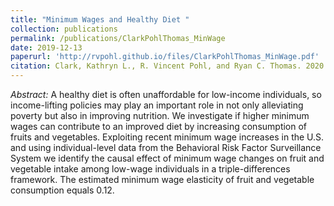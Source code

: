 ```yaml
---
title: "Minimum Wages and Healthy Diet "
collection: publications
permalink: /publications/ClarkPohlThomas_MinWage
date: 2019-12-13
paperurl: 'http://rvpohl.github.io/files/ClarkPohlThomas_MinWage.pdf'
citation: Clark, Kathryn L., R. Vincent Pohl, and Ryan C. Thomas. 2020. “Minimum Wages and Healthy Diet.” <i>Contemporary Economic Policy</i> 38(3), 546–560.
---
```

<i>Abstract:</i> A healthy diet is often unaffordable for low-income individuals, so income-lifting policies may play an important role in not only alleviating poverty but also in improving nutrition. We investigate if higher minimum wages can contribute to an improved diet by increasing consumption of fruits and vegetables. Exploiting recent minimum wage increases in the U.S. and using individual-level data from the Behavioral Risk Factor Surveillance System we identify the causal effect of minimum wage changes on fruit and vegetable intake among low-wage individuals in a triple-differences framework. The estimated minimum wage elasticity of fruit and vegetable consumption equals 0.12.

